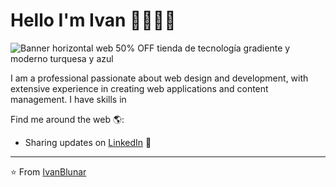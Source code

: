 # Hello I'm Ivan 👋🏾🧑‍💻
![Banner horizontal web 50% OFF tienda de tecnología gradiente y moderno turquesa y azul](https://github.com/IvanBlunar/lunarpolis/assets/165439989/a9a64da2-46bb-41c2-8752-85abef1136b2)

I am a professional passionate about web design and development, with extensive experience in creating web applications and content management. I have skills in 

Find me around the web 🌎:
- Sharing updates on <a href="https://www.linkedin.com/in/ivan-humberto-bello-sandoval-15ba481a9/">LinkedIn</a> 💼


---
⭐️ From [IvanBlunar](https://github.com/IvanBlunar)
